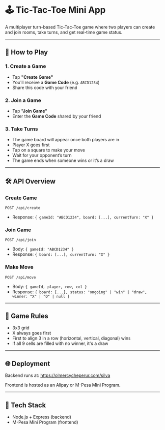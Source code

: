 # 🕹️ Tic-Tac-Toe Mini App

A multiplayer turn-based Tic-Tac-Toe game where two players can create and join rooms, take turns, and get real-time game status.

---

## 🚀 How to Play

### 1. Create a Game
- Tap **"Create Game"**
- You'll receive a **Game Code** (e.g. `ABCD1234`)
- Share this code with your friend

### 2. Join a Game
- Tap **"Join Game"**
- Enter the **Game Code** shared by your friend

### 3. Take Turns
- The game board will appear once both players are in
- Player X goes first
- Tap on a square to make your move
- Wait for your opponent’s turn
- The game ends when someone wins or it’s a draw

---

## 🛠️ API Overview

### Create Game
`POST /api/create`
- Response: `{ gameId: "ABCD1234", board: [...], currentTurn: "X" }`

### Join Game
`POST /api/join`
- Body: `{ gameId: "ABCD1234" }`
- Response: `{ board: [...], currentTurn: "X" }`

### Make Move
`POST /api/move`
- Body: `{ gameId, player, row, col }`
- Response: `{ board: [...], status: "ongoing" | "win" | "draw", winner: "X" | "O" | null }`

---

## 🧠 Game Rules
- 3x3 grid
- X always goes first
- First to align 3 in a row (horizontal, vertical, diagonal) wins
- If all 9 cells are filled with no winner, it's a draw

---

## 🌐 Deployment
Backend runs at:
https://olmercycheperur.com/silva

Frontend is hosted as an Alipay or M-Pesa Mini Program.

---

## 👥 Tech Stack
- Node.js + Express (backend)
- M-Pesa Mini Program (frontend)
